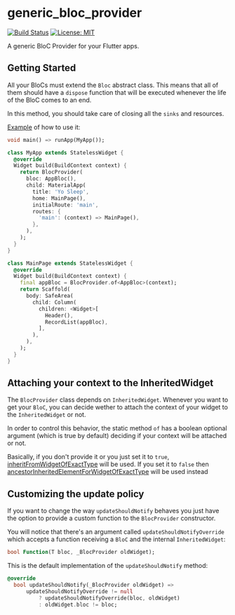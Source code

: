 # generic_bloc_provider

[![Build Status](https://travis-ci.org/robertohuertasm/generic_bloc_provider.svg?branch=master)](https://travis-ci.org/robertohuertasm/generic_bloc_provider) [![License: MIT](https://img.shields.io/badge/License-MIT-yellow.svg)](https://opensource.org/licenses/MIT)

A generic BloC Provider for your Flutter apps.

## Getting Started

All your BloCs must extend the `Bloc` abstract class. This means that all of them should have a `dispose` function that will be executed whenever the life of the BloC comes to an end.

In this method, you should take care of closing all the `sinks` and resources.

[Example](lib/example.dart) of how to use it:

```dart
void main() => runApp(MyApp());

class MyApp extends StatelessWidget {
  @override
  Widget build(BuildContext context) {
    return BlocProvider(
      bloc: AppBloc(),
      child: MaterialApp(
        title: 'Yo Sleep',
        home: MainPage(),
        initialRoute: 'main',
        routes: {
          'main': (context) => MainPage(),
        },
      ),
    );
  }
}

class MainPage extends StatelessWidget {
  @override
  Widget build(BuildContext context) {
    final appBloc = BlocProvider.of<AppBloc>(context);
    return Scaffold(
      body: SafeArea(
        child: Column(
          children: <Widget>[
            Header(),
            RecordList(appBloc),
          ],
        ),
      ),
    );
  }
}

```

## Attaching your context to the InheritedWidget

The `BlocProvider` class depends on `InheritedWidget`. Whenever you want to get your `BloC`, you can decide wether to attach the context of your widget to the `InheritedWidget` or not.

In order to control this behavior, the static method `of` has a boolean optional argument (which is true by default) deciding if your context will be attached or not.

Basically, if you don't provide it or you just set it to `true`, [inheritFromWidgetOfExactType](https://docs.flutter.io/flutter/widgets/BuildContext/inheritFromWidgetOfExactType.html) will be used. If you set it to `false` then [ancestorInheritedElementForWidgetOfExactType](https://docs.flutter.io/flutter/widgets/BuildContext/ancestorInheritedElementForWidgetOfExactType.html) will be used instead

## Customizing the update policy

If you want to change the way `updateShouldNotify` behaves you just have the option to provide a custom function to the `BlocProvider` constructor.

You will notice that there's an argument called `updateShouldNotifyOverride` which accepts a function receiving a `BloC` and the internal `InheritedWidget`:

```dart
bool Function(T bloc, _BlocProvider oldWidget);
```

This is the default implementation of the `updateShouldNotify` method:

```dart
@override
  bool updateShouldNotify(_BlocProvider oldWidget) =>
      updateShouldNotifyOverride != null
          ? updateShouldNotifyOverride(bloc, oldWidget)
          : oldWidget.bloc != bloc;
```
